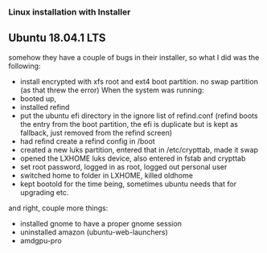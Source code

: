 ### Linux installation with Installer

## Ubuntu 18.04.1 LTS
somehow they have a couple of bugs in their installer, so what I did was the following:
- install encrypted with xfs root and ext4 boot partition. no swap partition (as that threw the error)
When the system was running:
- booted up, 
- installed refind
- put the ubuntu efi directory in the ignore list of refind.conf (refind boots the entry from the boot partition, the efi is duplicate but is kept as fallback, just removed from the refind screen)
- had refind create a refind config in /boot
- created a new luks partition, entered that in /etc/crypttab, made it swap
- opened the LXHOME luks device, also entered in fstab and crypttab
- set root password, logged in as root, logged out personal user
- switched home to folder in LXHOME, killed oldhome
- kept bootold for the time being, sometimes ubuntu needs that for upgrading etc.

and right, couple more things:
- installed gnome to have a proper gnome session
- uninstalled amazon (ubuntu-web-launchers)
- amdgpu-pro

